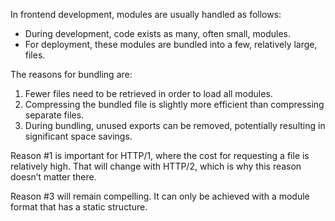 In frontend development, modules are usually handled as follows:

*  During development, code exists as many, often small, modules.
*  For deployment, these modules are bundled into a few, relatively large, files.

The reasons for bundling are:

1. Fewer files need to be retrieved in order to load all modules.
2. Compressing the bundled file is slightly more efficient than compressing separate files.
3. During bundling, unused exports can be removed, potentially resulting in significant space savings.

Reason #1 is important for HTTP/1, where the cost for requesting a file is relatively high. That will change with HTTP/2, which is why this reason doesn’t matter there.

Reason #3 will remain compelling. It can only be achieved with a module format that has a static structure.